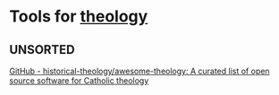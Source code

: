 
# Tools for [theology](https://theologos.site/theology/)

## UNSORTED

[GitHub - historical-theology/awesome-theology: A curated list of open source software for Catholic theology](https://github.com/historical-theology/awesome-theology)
